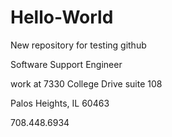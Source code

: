 # Hello-World

New repository for testing github

Software Support Engineer

work at 7330 College Drive suite 108

Palos Heights, IL 60463

708.448.6934
